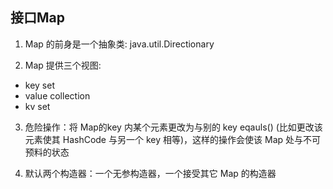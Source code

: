 ## 接口Map

1. Map 的前身是一个抽象类: java.util.Directionary

2. Map 提供三个视图: 
- key set
- value collection
- kv set

3. 危险操作：将 Map的key 内某个元素更改为与别的 key eqauls() (比如更改该元素使其 HashCode 与另一个 key 相等)，这样的操作会使该 Map 处与不可预料的状态

4. 默认两个构造器：一个无参构造器，一个接受其它 Map 的构造器
